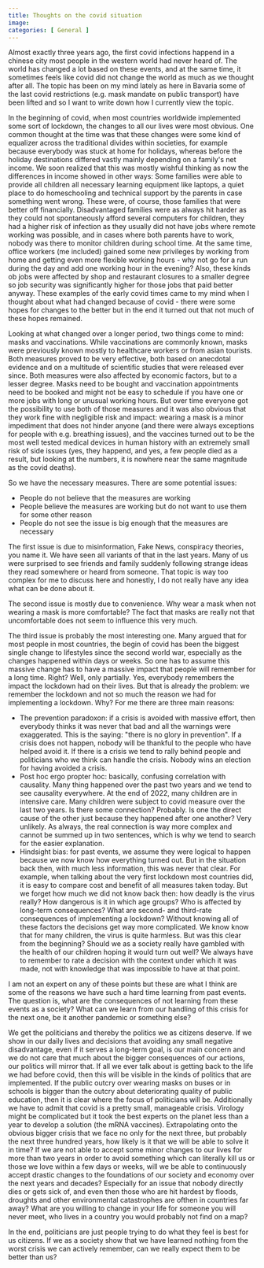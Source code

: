 ```yaml
---
title: Thoughts on the covid situation
image: 
categories: [ General ]
---
```


Almost exactly three years ago, the first covid infections happend in a chinese city most people in the western world had never heard of. The world has changed a lot based on these events, and at the same time, it sometimes feels like covid did not change the world as much as we thought after all. The topic has been on my mind lately as here in Bavaria some of the last covid restrictions (e.g. mask mandate on public transport) have been lifted and so I want to write down how I currently view the topic.

In the beginning of covid, when most countries worldwide implemented some sort of lockdown, the changes to all our lives were most obvious. One common thought at the time was that these changes were some kind of equalizer across the traditional divides within societies, for example because everybody was stuck at home for holidays, whereas before the holiday destinations differed vastly mainly depending on a family's net income.
We soon realized that this was mostly wishful thinking as now the differences in income showed in other ways: Some families were able to provide all children all necessary learning equipment like laptops, a quiet place to do homeschooling and technical support by the parents in case something went wrong. These were, of course, those families that were better off financially. Disadvantaged families were as always hit harder as they could not spontaneously afford several computers for children, they had a higher risk of infection as they usually did not have jobs where remote working was possible, and in cases where both parents have to work, nobody was there to monitor children during school time.
At the same time, office workers (me included) gained some new privileges by working from home and getting even more flexible working hours - why not go for a run during the day and add one working hour in the evening? Also, these kinds ob jobs were affected by shop and restaurant closures to a smaller degree so job security was significantly higher for those jobs that paid better anyway.
These examples of the early covid times came to my mind when I thought about what had changed because of covid - there were some hopes for changes to the better but in the end it turned out that not much of these hopes remained.

Looking at what changed over a longer period, two things come to mind: masks and vaccinations. While vaccinations are commonly known, masks were previously known mostly to healthcare workers or from asian tourists. Both measures proved to be very effective, both based on anecdotal evidence and on a multitude of scientific studies that were released ever since. Both measures were also affected by economic factors, but to a lesser degree. Masks need to be bought and vaccination appointments need to be booked and might not be easy to schedule if you have one or more jobs with long or unusual working hours. But over time everyone got the possibility to use both of those measures and it was also obvious that they work fine with negligible risk and impact: wearing a mask is a minor impediment that does not hinder anyone (and there were always exceptions for people with e.g. breathing issues), and the vaccines turned out to be the most well tested medical devices in human history with an extremely small risk of side issues (yes, they happend, and yes, a few people died as a result, but looking at the numbers, it is nowhere near the same magnitude as the covid deaths).

So we have the necessary measures. There are some potential issues:
- People do not believe that the measures are working
- People believe the measures are working but do not want to use them for some other reason
- People do not see the issue is big enough that the measures are necessary

The first issue is due to misinformation, Fake News, conspiracy theories, you name it. We have seen all variants of that in the last years. Many of us were surprised to see friends and family suddenly following strange ideas they read somewhere or heard from someone. That topic is way too complex for me to discuss here and honestly, I do not really have any idea what can be done about it.

The second issue is mostly due to convenience. Why wear a mask when not wearing a mask is more comfortable? The fact that masks are really not that uncomfortable does not seem to influence this very much.

The third issue is probably the most interesting one. Many argued that for most people in most countries, the begin of covid has been the biggest single change to lifestyles since the second world war, especially as the changes happened within days or weeks. So one has to assume this massive change has to have a massive impact that people will remember for a long time. Right?
Well, only partially. Yes, everybody remembers the impact the lockdown had on their lives. But that is already the problem: we remember the lockdown and not so much the reason we had for implementing a lockdown. Why? For me there are three main reasons:
- The prevention paradoxon: if a crisis is avoided with massive effort, then everybody thinks it was never that bad and all the warnings were exaggerated. This is the saying: "there is no glory in prevention". If a crisis does not happen, nobody will be thankful to the people who have helped avoid it. If there is a crisis we tend to rally behind people and politicians who we think can handle the crisis. Nobody wins an election for having avoided a crisis.
- Post hoc ergo propter hoc: basically, confusing correlation with causality. Many thing happened over the past two years and we tend to see causality everywhere. At the end of 2022, many children are in intensive care. Many children were subject to covid measure over the last two years. Is there some connection? Probably. Is one the direct cause of the other just because they happened after one another? Very unlikely. As always, the real connection is way more complex and cannot be summed up in two sentences, which is why we tend to search for the easier explanation.
- Hindsight bias: for past events, we assume they were logical to happen because we now know how everything turned out. But in the situation back then, with much less information, this was never that clear. For example, when talking about the very first lockdown most countries did, it is easy to compare cost and benefit of all measures taken today. But we forget how much we did not know back then: how deadly is the virus really? How dangerous is it in which age groups? Who is affected by long-term consequences? What are second- and third-rate consequences of implementing a lockdown? Without knowing all of these factors the decisions get way more complicated. We know know that for many children, the virus is quite harmless. But was this clear from the beginning? Should we as a society really have gambled with the health of our children hoping it would turn out well? We always have to remember to rate a decision with the context under which it was made, not with knowledge that was impossible to have at that point.

I am not an expert on any of these points but these are what I think are some of the reasons we have such a hard time learning from past events. The question is, what are the consequences of not learning from these events as a society? What can we learn from our handling of this crisis for the next one, be it another pandemic or something else?

We get the politicians and thereby the politics we as citizens deserve. If we show in our daily lives and decisions that avoiding any small negative disadvantage, even if it serves a long-term goal, is our main concern and we do not care that much about the bigger consequences of our actions, our politics will mirror that. If all we ever talk about is getting back to the life we had before covid, then this will be visible in the kinds of politics that are implemented. If the public outcry over wearing masks on buses or in schools is bigger than the outcry about deteriorating quality of public education, then it is clear where the focus of politicians will be.
Additionally we have to admit that covid is a pretty small, manageable crisis. Virology might be complicated but it took the best experts on the planet less than a year to develop a solution (the mRNA vaccines). Extrapolating onto the obvious bigger crisis that we face no only for the next three, but probably the next three hundred years, how likely is it that we will be able to solve it in time? If we are not able to accept some minor changes to our lives for more than two years in order to avoid something which can literally kill us or those we love within a few days or weeks, will we be able to continuously accept drastic changes to the foundations of our society and economy over the next years and decades? Especially for an issue that nobody directly dies or gets sick of, and even then those who are hit hardest by floods, droughts and other environmental catastrophes are ofthen in countries far away? What are you willing to change in your life for someone you will never meet, who lives in a country you would probably not find on a map?

In the end, politicians are just people trying to do what they feel is best for us citizens. If we as a society show that we have learned nothing from the worst crisis we can actively remember, can we really expect them to be better than us?